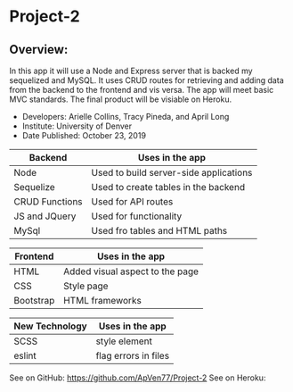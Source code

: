 # Project-2

## Overview:
In this app it will use a Node and Express server that is backed my sequelized and MySQL. It  uses CRUD routes for retrieving and adding data from the backend to the frontend and vis versa. The app will meet basic MVC standards. The final product will be visiable on Heroku.

* Developers: Arielle Collins, Tracy Pineda, and April Long
* Institute: University of Denver
* Date Published: October 23, 2019



|**Backend**           | **Uses in the app**                    | 
| ---------------------| ----------------
| Node                 | Used to build server-side applications |
| Sequelize            | Used to create tables in the backend   |                    
| CRUD Functions       | Used for API routes                    |
| JS and JQuery        | Used for functionality                 |
| MySql                | Used fro tables and HTML paths         |




| **Frontend**          | **Uses in the app**                   |
------------------------| -----------------------               |
| HTML                  | Added visual aspect to the page       |
| CSS                   | Style page                            |
| Bootstrap             | HTML frameworks                       |


| **New Technology**    | **Uses in the app**                   |
------------------------| -------------------                   |
| SCSS                  | style element                         |
| eslint                | flag errors in files                  |


See on GitHub: https://github.com/ApVen77/Project-2 
See on Heroku: 

